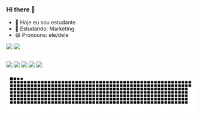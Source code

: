 ### Hi there 👋


- 🔭 Hoje eu sou estudante
- 🌱 Estudando: Marketing
- 😄 Pronouns: ele/dele

<div>
  <a herf="https://github.com/GustavoPontess">
  <img height="180em" src="https://github-readme-stats.vercel.app/api?username=GustavoPontess&show_icons=true&theme=tokyonight"/>
  <img height="180em" src="https://github-readme-stats.vercel.app/api/top-langs/?username=GustavoPontess&layout=compact$langs_count=16&theme=tokyonight"/>
</div>
  
 ##
 
<div>
  <a herf="#" target="_blank"><img src="https://img.shields.io/badge/Gmail-D14836?style=for-the-badge&logo=gmail&logoColor=white" target="_blank"></a>
  <a herf="#" target="_blank"><img src="https://img.shields.io/badge/Discord-7289DA?style=for-the-badge&logo=discord&logoColor=white" target="_blank"></a>
  <a herf="#" target="_blank"><img src="https://img.shields.io/badge/Twitch-9146FF?style=for-the-badge&logo=twitch&logoColor=white" target="_blank"></a>
  <a herf="#" target="_blank"><img src="https://img.shields.io/badge/-LinkedIn-%230077B5?style=for-the-badge&logo=linkedin&logoColor=white" target="_blank"></a>
  <a herf="#" target="_blank"><img src="https://img.shields.io/badge/-Instagram-%23E4405F?style=for-the-badge&logo=instagram&logoColor=white" target="_blank"></a>
</div>  


  ![](https://github.com/GustavoPontess/GustavoPontess/blob/output/github-contribution-grid-snake.svg)
